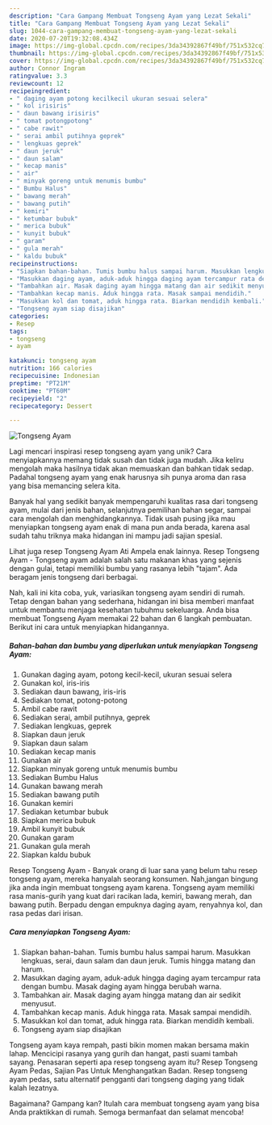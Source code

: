 ```yaml
---
description: "Cara Gampang Membuat Tongseng Ayam yang Lezat Sekali"
title: "Cara Gampang Membuat Tongseng Ayam yang Lezat Sekali"
slug: 1044-cara-gampang-membuat-tongseng-ayam-yang-lezat-sekali
date: 2020-07-20T19:32:08.434Z
image: https://img-global.cpcdn.com/recipes/3da34392867f49bf/751x532cq70/tongseng-ayam-foto-resep-utama.jpg
thumbnail: https://img-global.cpcdn.com/recipes/3da34392867f49bf/751x532cq70/tongseng-ayam-foto-resep-utama.jpg
cover: https://img-global.cpcdn.com/recipes/3da34392867f49bf/751x532cq70/tongseng-ayam-foto-resep-utama.jpg
author: Connor Ingram
ratingvalue: 3.3
reviewcount: 12
recipeingredient:
- " daging ayam potong kecilkecil ukuran sesuai selera"
- " kol irisiris"
- " daun bawang irisiris"
- " tomat potongpotong"
- " cabe rawit"
- " serai ambil putihnya geprek"
- " lengkuas geprek"
- " daun jeruk"
- " daun salam"
- " kecap manis"
- " air"
- " minyak goreng untuk menumis bumbu"
- " Bumbu Halus"
- " bawang merah"
- " bawang putih"
- " kemiri"
- " ketumbar bubuk"
- " merica bubuk"
- " kunyit bubuk"
- " garam"
- " gula merah"
- " kaldu bubuk"
recipeinstructions:
- "Siapkan bahan-bahan. Tumis bumbu halus sampai harum. Masukkan lengkuas, serai, daun salam dan daun jeruk. Tumis hingga matang dan harum."
- "Masukkan daging ayam, aduk-aduk hingga daging ayam tercampur rata dengan bumbu. Masak daging ayam hingga berubah warna."
- "Tambahkan air. Masak daging ayam hingga matang dan air sedikit menyusut."
- "Tambahkan kecap manis. Aduk hingga rata. Masak sampai mendidih."
- "Masukkan kol dan tomat, aduk hingga rata. Biarkan mendidih kembali."
- "Tongseng ayam siap disajikan"
categories:
- Resep
tags:
- tongseng
- ayam

katakunci: tongseng ayam 
nutrition: 166 calories
recipecuisine: Indonesian
preptime: "PT21M"
cooktime: "PT60M"
recipeyield: "2"
recipecategory: Dessert

---
```



![Tongseng Ayam](https://img-global.cpcdn.com/recipes/3da34392867f49bf/751x532cq70/tongseng-ayam-foto-resep-utama.jpg)

Lagi mencari inspirasi resep tongseng ayam yang unik? Cara menyiapkannya memang tidak susah dan tidak juga mudah. Jika keliru mengolah maka hasilnya tidak akan memuaskan dan bahkan tidak sedap. Padahal tongseng ayam yang enak harusnya sih punya aroma dan rasa yang bisa memancing selera kita.

Banyak hal yang sedikit banyak mempengaruhi kualitas rasa dari tongseng ayam, mulai dari jenis bahan, selanjutnya pemilihan bahan segar, sampai cara mengolah dan menghidangkannya. Tidak usah pusing jika mau menyiapkan tongseng ayam enak di mana pun anda berada, karena asal sudah tahu triknya maka hidangan ini mampu jadi sajian spesial.

Lihat juga resep Tongseng Ayam Ati Ampela enak lainnya. Resep Tongseng Ayam - Tongseng ayam adalah salah satu makanan khas yang sejenis dengan gulai, tetapi memiliki bumbu yang rasanya lebih &#34;tajam&#34;. Ada beragam jenis tongseng dari berbagai.


Nah, kali ini kita coba, yuk, variasikan tongseng ayam sendiri di rumah. Tetap dengan bahan yang sederhana, hidangan ini bisa memberi manfaat untuk membantu menjaga kesehatan tubuhmu sekeluarga. Anda bisa membuat Tongseng Ayam memakai 22 bahan dan 6 langkah pembuatan. Berikut ini cara untuk menyiapkan hidangannya.

<!--inarticleads1-->

##### Bahan-bahan dan bumbu yang diperlukan untuk menyiapkan Tongseng Ayam:

1. Gunakan  daging ayam, potong kecil-kecil, ukuran sesuai selera
1. Gunakan  kol, iris-iris
1. Sediakan  daun bawang, iris-iris
1. Sediakan  tomat, potong-potong
1. Ambil  cabe rawit
1. Sediakan  serai, ambil putihnya, geprek
1. Sediakan  lengkuas, geprek
1. Siapkan  daun jeruk
1. Siapkan  daun salam
1. Sediakan  kecap manis
1. Gunakan  air
1. Siapkan  minyak goreng untuk menumis bumbu
1. Sediakan  Bumbu Halus
1. Gunakan  bawang merah
1. Sediakan  bawang putih
1. Gunakan  kemiri
1. Sediakan  ketumbar bubuk
1. Siapkan  merica bubuk
1. Ambil  kunyit bubuk
1. Gunakan  garam
1. Gunakan  gula merah
1. Siapkan  kaldu bubuk


Resep Tongseng Ayam - Banyak orang di luar sana yang belum tahu resep tongseng ayam, mereka hanyalah seorang konsumen. Nah,jangan bingung jika anda ingin membuat tongseng ayam karena. Tongseng ayam memiliki rasa manis-gurih yang kuat dari racikan lada, kemiri, bawang merah, dan bawang putih. Berpadu dengan empuknya daging ayam, renyahnya kol, dan rasa pedas dari irisan. 

<!--inarticleads2-->

##### Cara menyiapkan Tongseng Ayam:

1. Siapkan bahan-bahan. Tumis bumbu halus sampai harum. Masukkan lengkuas, serai, daun salam dan daun jeruk. Tumis hingga matang dan harum.
1. Masukkan daging ayam, aduk-aduk hingga daging ayam tercampur rata dengan bumbu. Masak daging ayam hingga berubah warna.
1. Tambahkan air. Masak daging ayam hingga matang dan air sedikit menyusut.
1. Tambahkan kecap manis. Aduk hingga rata. Masak sampai mendidih.
1. Masukkan kol dan tomat, aduk hingga rata. Biarkan mendidih kembali.
1. Tongseng ayam siap disajikan


Tongseng ayam kaya rempah, pasti bikin momen makan bersama makin lahap. Mencicipi rasanya yang gurih dan hangat, pasti suami tambah sayang. Penasaran seperti apa resep tongseng ayam itu? Resep Tongseng Ayam Pedas, Sajian Pas Untuk Menghangatkan Badan. Resep tongseng ayam pedas, satu alternatif pengganti dari tongseng daging yang tidak kalah lezatnya. 

Bagaimana? Gampang kan? Itulah cara membuat tongseng ayam yang bisa Anda praktikkan di rumah. Semoga bermanfaat dan selamat mencoba!
